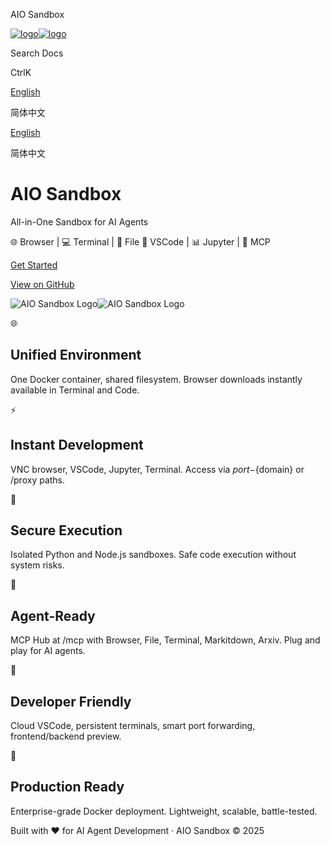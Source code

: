 AIO Sandbox


[![logo](/aio-light-logo.png)![logo](/aio-dark-logo.png)](/zh/index)

Search Docs

CtrlK

[English](/index)

简体中文

[English](/index)

简体中文

AIO Sandbox
===========

All-in-One Sandbox for AI Agents

🌐 Browser | 💻 Terminal | 📁 File
🔧 VSCode | 📊 Jupyter | 🤖 MCP

[Get Started](/zh/guide/start/introduction)

[View on GitHub](https://github.com/agent-infra/sandbox)

![AIO Sandbox Logo](/aio-icon.png)![AIO Sandbox Logo](/aio-icon.png)

🌐

Unified Environment
-------------------

One Docker container, shared filesystem. Browser downloads instantly available in Terminal and Code.

⚡

Instant Development
-------------------

VNC browser, VSCode, Jupyter, Terminal. Access via ${port}-${domain} or /proxy paths.

🔐

Secure Execution
----------------

Isolated Python and Node.js sandboxes. Safe code execution without system risks.

🤖

Agent-Ready
-----------

MCP Hub at /mcp with Browser, File, Terminal, Markitdown, Arxiv. Plug and play for AI agents.

🔧

Developer Friendly
------------------

Cloud VSCode, persistent terminals, smart port forwarding, frontend/backend preview.

🚀

Production Ready
----------------

Enterprise-grade Docker deployment. Lightweight, scalable, battle-tested.

Built with ❤️ for AI Agent Development · AIO Sandbox © 2025